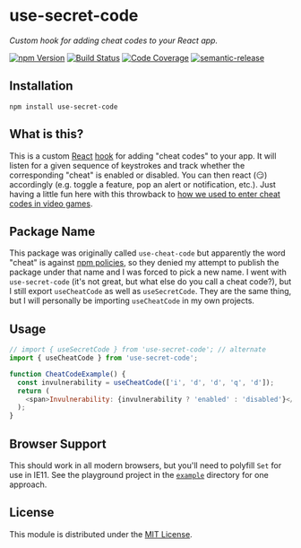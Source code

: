 # use-secret-code

_Custom hook for adding cheat codes to your React app._

[![npm Version][npm-image]][npm-url] [![Build Status][ci-image]][ci-url]
[![Code Coverage][coverage-image]][coverage-url]
[![semantic-release][semantic-release-image]][semantic-release-url]

## Installation

```
npm install use-secret-code
```

## What is this?

This is a custom [React][react] [hook][hooks-intro] for adding "cheat codes" to
your app. It will listen for a given sequence of keystrokes and track whether
the corresponding "cheat" is enabled or disabled. You can then react (😏)
accordingly (e.g. toggle a feature, pop an alert or notification, etc.). Just
having a little fun here with this throwback to [how we used to enter cheat
codes in video games][konami-code-video].

## Package Name

This package was originally called `use-cheat-code` but apparently the word
"cheat" is against [npm policies][npm-policies], so they denied my attempt to
publish the package under that name and I was forced to pick a new name. I went
with `use-secret-code` (it's not great, but what else do you call a cheat
code?), but I still export `useCheatCode` as well as `useSecretCode`. They are
the same thing, but I will personally be importing `useCheatCode` in my own
projects.

## Usage

```js
// import { useSecretCode } from 'use-secret-code'; // alternate
import { useCheatCode } from 'use-secret-code';

function CheatCodeExample() {
  const invulnerability = useCheatCode(['i', 'd', 'd', 'q', 'd']);
  return (
    <span>Invulnerability: {invulnerability ? 'enabled' : 'disabled'}</span>
  );
}
```

## Browser Support

This should work in all modern browsers, but you'll need to polyfill `Set` for
use in IE11. See the playground project in the [`example`][example] directory
for one approach.

## License

This module is distributed under the [MIT License][license].

[npm-image]:
  https://img.shields.io/npm/v/use-secret-code.svg?style=for-the-badge
[npm-url]: https://www.npmjs.com/package/use-secret-code
[ci-image]:
  https://img.shields.io/circleci/project/github/wKovacs64/use-secret-code/main.svg?style=for-the-badge
[ci-url]: https://circleci.com/gh/wKovacs64/use-secret-code
[coverage-image]:
  https://img.shields.io/codecov/c/github/wKovacs64/use-secret-code/main.svg?style=for-the-badge
[coverage-url]: https://codecov.io/gh/wKovacs64/use-secret-code/branch/main
[semantic-release-image]:
  https://img.shields.io/badge/%20%20%F0%9F%93%A6%F0%9F%9A%80-semantic--release-e10079.svg?style=for-the-badge
[semantic-release-url]: https://github.com/semantic-release/semantic-release
[license]: https://github.com/wKovacs64/use-secret-code/tree/main/LICENSE
[react]: https://reactjs.org/
[hooks-intro]: https://reactjs.org/docs/hooks-intro.html
[npm-policies]: https://www.npmjs.com/policies
[konami-code-video]: https://www.youtube.com/watch?v=j2gai5kT3eU
[example]: https://github.com/wKovacs64/use-secret-code/tree/main/example
